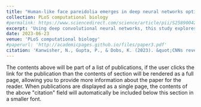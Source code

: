```yaml
---
title: "Human-like face pareidolia emerges in deep neural networks optimized for face and object recognition [Under Review]"
collection: PLoS computational biology
#permalink: https://www.sciencedirect.com/science/article/pii/S2589004223000536
excerpt: 'Using deep convolutional neural networks, this study explores face pareidolia, showing that a dual-task model trained on face and object recognition mimics human neural responses to real and perceived faces. The findings suggest that pareidolia arises from the brain's optimization for both detecting faces and distinguishing them from other objects in early and later processing stages, respectively.'
date: 2023-06-23
venue: 'PLoS computational biology'
#paperurl: 'http://academicpages.github.io/files/paper3.pdf'
citation: 'Kanwisher, N., Gupta, P., & Dobs, K. (2023). &quot;CNNs reveal the computational implausibility of the expertise hypothesis.&quot; <i>Iscience, 26(2)</i>.'
---
```


The contents above will be part of a list of publications, if the user clicks the link for the publication than the contents of section will be rendered as a full page, allowing you to provide more information about the paper for the reader. When publications are displayed as a single page, the contents of the above "citation" field will automatically be included below this section in a smaller font.
